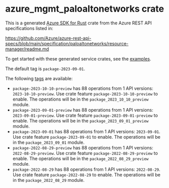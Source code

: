 # azure_mgmt_paloaltonetworks crate

This is a generated [Azure SDK for Rust](https://github.com/Azure/azure-sdk-for-rust) crate from the Azure REST API specifications listed in:

https://github.com/Azure/azure-rest-api-specs/blob/main/specification/paloaltonetworks/resource-manager/readme.md

To get started with these generated service crates, see the [examples](https://github.com/Azure/azure-sdk-for-rust/blob/main/services/README.md#examples).

The default tag is `package-2023-09-01`.

The following [tags](https://github.com/Azure/azure-sdk-for-rust/blob/main/services/tags.md) are available:

- `package-2023-10-10-preview` has 88 operations from 1 API versions: `2023-10-10-preview`. Use crate feature `package-2023-10-10-preview` to enable. The operations will be in the `package_2023_10_10_preview` module.
- `package-2023-09-01-preview` has 88 operations from 1 API versions: `2023-09-01-preview`. Use crate feature `package-2023-09-01-preview` to enable. The operations will be in the `package_2023_09_01_preview` module.
- `package-2023-09-01` has 88 operations from 1 API versions: `2023-09-01`. Use crate feature `package-2023-09-01` to enable. The operations will be in the `package_2023_09_01` module.
- `package-2022-08-29-preview` has 88 operations from 1 API versions: `2022-08-29-preview`. Use crate feature `package-2022-08-29-preview` to enable. The operations will be in the `package_2022_08_29_preview` module.
- `package-2022-08-29` has 88 operations from 1 API versions: `2022-08-29`. Use crate feature `package-2022-08-29` to enable. The operations will be in the `package_2022_08_29` module.